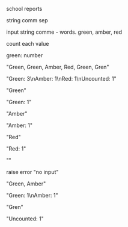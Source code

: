 school reports

string comm sep

input string comme - words. green, amber, red

count each value

green: number

"Green, Green, Amber, Red, Green, Gren" 

"Green: 3\nAmber: 1\nRed: 1\nUncounted: 1"

"Green"

"Green: 1"

"Amber"

"Amber: 1"

"Red"

"Red: 1"

""

raise error "no input"

"Green, Amber"

"Green: 1\nAmber: 1"

"Gren"

"Uncounted: 1"
